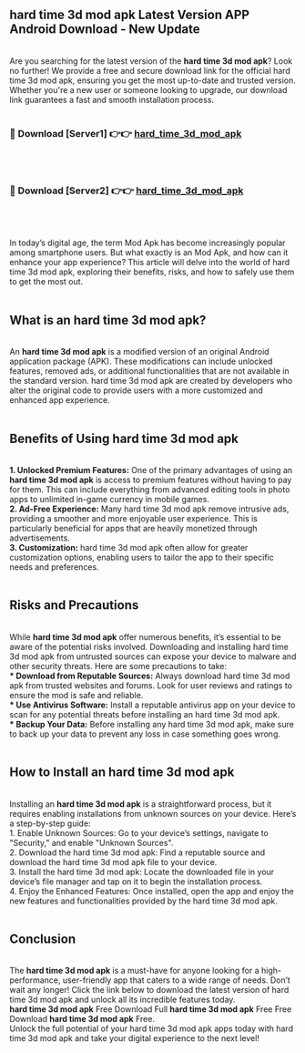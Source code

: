 ## hard time 3d mod apk Latest Version APP Android Download - New Update
<br>
Are you searching for the latest version of the <strong>hard time 3d mod apk</strong>? Look no further! We provide a free and secure download link for the official hard time 3d mod apk, ensuring you get the most up-to-date and trusted version. Whether you're a new user or someone looking to upgrade, our download link guarantees a fast and smooth installation process.
<br>
<br>
<h3>🔴 Download [Server1] 👉👉 <a href="https://modyolo.store/hard+time+3d+mod+apk">hard_time_3d_mod_apk</a></h3><br>
<br>
<h3>🔴 Download [Server2] 👉👉 <a href="https://modyolo.store/hard+time+3d+mod+apk">hard_time_3d_mod_apk</a></h3><br>
<br>
<br>
In today’s digital age, the term Mod Apk has become increasingly popular among smartphone users. But what exactly is an Mod Apk, and how can it enhance your app experience? This article will delve into the world of hard time 3d mod apk, exploring their benefits, risks, and how to safely use them to get the most out.
<br>
<br>
<h2>What is an hard time 3d mod apk?</h2>
<br>
An <strong>hard time 3d mod apk</strong> is a modified version of an original Android application package (APK). These modifications can include unlocked features, removed ads, or additional functionalities that are not available in the standard version. hard time 3d mod apk are created by developers who alter the original code to provide users with a more customized and enhanced app experience.
<br>
<br>
<h2>Benefits of Using hard time 3d mod apk</h2>
<br>
<strong> 1. Unlocked Premium Features:</strong> One of the primary advantages of using an <strong>hard time 3d mod apk</strong> is access to premium features without having to pay for them. This can include everything from advanced editing tools in photo apps to unlimited in-game currency in mobile games.
<br>
<strong> 2. Ad-Free Experience:</strong> Many hard time 3d mod apk remove intrusive ads, providing a smoother and more enjoyable user experience. This is particularly beneficial for apps that are heavily monetized through advertisements.
<br>
<strong> 3. Customization:</strong> hard time 3d mod apk often allow for greater customization options, enabling users to tailor the app to their specific needs and preferences.
<br>
<br>
<h2>Risks and Precautions</h2>
<br>
While <strong>hard time 3d mod apk</strong> offer numerous benefits, it’s essential to be aware of the potential risks involved. Downloading and installing hard time 3d mod apk from untrusted sources can expose your device to malware and other security threats. Here are some precautions to take:
<br>
<strong> * Download from Reputable Sources:</strong> Always download hard time 3d mod apk from trusted websites and forums. Look for user reviews and ratings to ensure the mod is safe and reliable.
<br>
<strong> * Use Antivirus Software:</strong> Install a reputable antivirus app on your device to scan for any potential threats before installing an hard time 3d mod apk.
<br>
<strong> * Backup Your Data:</strong> Before installing any hard time 3d mod apk, make sure to back up your data to prevent any loss in case something goes wrong.
<br>
<br>
<h2>How to Install an hard time 3d mod apk</h2>
<br>
Installing an <strong>hard time 3d mod apk</strong> is a straightforward process, but it requires enabling installations from unknown sources on your device. Here’s a step-by-step guide:
<br>
 1. Enable Unknown Sources: Go to your device’s settings, navigate to "Security," and enable "Unknown Sources".
<br>
 2. Download the hard time 3d mod apk: Find a reputable source and download the hard time 3d mod apk file to your device.
<br>
 3. Install the hard time 3d mod apk: Locate the downloaded file in your device’s file manager and tap on it to begin the installation process.
<br>
 4. Enjoy the Enhanced Features: Once installed, open the app and enjoy the new features and functionalities provided by the hard time 3d mod apk.
<br>
<br>
<h2><strong>Conclusion</strong></h2>
<br>
The <strong>hard time 3d mod apk</strong> is a must-have for anyone looking for a high-performance, user-friendly app that caters to a wide range of needs. Don’t wait any longer! Click the link below to download the latest version of hard time 3d mod apk and unlock all its incredible features today.
<br>
<strong>hard time 3d mod apk</strong> Free Download Full <strong>hard time 3d mod apk</strong> Free Free Download <strong>hard time 3d mod apk</strong> Free.
<br>
Unlock the full potential of your hard time 3d mod apk apps today with hard time 3d mod apk and take your digital experience to the next level!